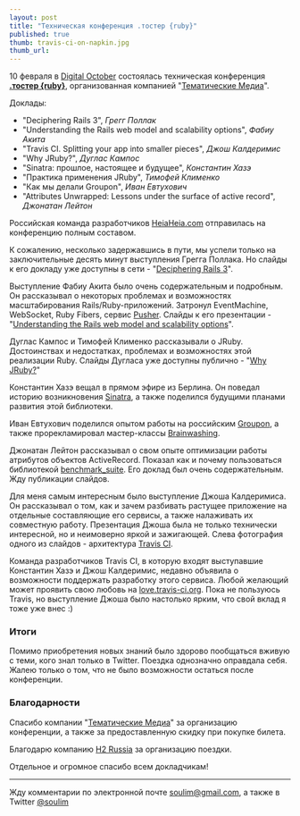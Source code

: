 ```yaml
---
layout: post
title: "Техническая конференция .тостер {ruby}"
published: true
thumb: travis-ci-on-napkin.jpg
thumb_url:
---
```


10 февраля в [Digital October](http://digitaloctober.com/) состоялась техническая конференция [**.тостер {ruby}**](http://toster.ru), организованная компанией "[Тематические Медиа](http://thematicmedia.ru/)".

Доклады:

- "Deciphering Rails 3", *Грегг Поллак*
- "Understanding the Rails web model and scalability options", *Фабиу Акита*
- "Travis CI. Splitting your app into smaller pieces", *Джош Калдеримис*
- "Why JRuby?", *Дуглас Кампос*
- "Sinatra: прошлое, настоящее и будущее", *Константин Хазэ*
- "Практика применения JRuby", *Тимофей Клименко*
- "Как мы делали Groupon", *Иван Евтухович*
- "Attributes Unwrapped: Lessons under the surface of active record", *Джонатан Лейтон*

Российская команда разработчиков [HeiaHeia.com](http://heiaheia.com) отправилась на конференцию полным составом.

К сожалению, несколько задержавшись в пути, мы успели только на заключительные десять минут выступления Грегга Поллака. Но слайды к его докладу уже доступны в сети - "[Deciphering Rails 3](http://bit.ly/railstoaster)".

Выступление Фабиу Акита было очень содержательным и подробным. Он рассказывал о некоторых проблемах и возможностях масштабирования Rails/Ruby-приложений. Затронул EventMachine, WebSocket, Ruby Fibers, сервис [Pusher](http://pusherapp.com). Слайды к его презентации - "[Understanding the Rails web model and scalability options](http://www.slideshare.net/akitaonrails/toster-understanding-the-rails-web-model-and-scalability-options)".

Дуглас Кампос и Тимофей Клименко рассказывали о JRuby. Достоинствах и недостатках, проблемах и возможностях этой реализации Ruby. Слайды Дугласа уже доступны публично - "[Why JRuby?](http://cdn.qmx.me/presentations/2012/toster.ru/index.html)"

Константин Хазэ вещал в прямом эфире из Берлина. Он поведал историю возникновения [Sinatra](http://www.sinatrarb.com/), а также поделился будущими планами развития этой библиотеки.

Иван Евтухович поделился опытом работы на российским [Groupon](http://groupon.ru), а также прорекламировал мастер-классы [Brainwashing](http://brainwashing.pro).

Джонатан Лейтон рассказывал о свом опыте оптимизации работы атрибутов объектов ActiveRecord. Показал как и почему пользоваться библиотекой [benchmark_suite](https://rubygems.org/gems/benchmark_suite). Его доклад был очень содержательным. Жду публикации слайдов.

Для меня самым интересным было выступление Джоша Калдеримиса. Он рассказывал о том, как и зачем разбивать растущее приложение на отдельные составляющие его сервисы, а также налаживать их совместную работу. Презентация Джоша была не только технически интересной, но и неимоверно яркой и зажигающей. Слева фотография одного из слайдов - архитектура [Travis CI](http://travis-ci.org).

Команда разработчиков Travis CI, в которую входят выступавшие Константин Хазэ и Джош Калдеримис, недавно объявила о возможности поддержать разработку этого сервиса. Любой желающий может проявить свою любовь на [love.travis-ci.org](https://love.travis-ci.org). Пока не пользуюсь Travis, но выступление Джоша было настолько ярким, что свой вклад я тоже уже внес :)

### Итоги

Помимо приобретения новых знаний было здорово пообщаться вживую с теми, кого знал только в Twitter. Поездка однозначно оправдала себя. Жалею только о том, что не было возможности остаться после конференции.

### Благодарности

Спасибо компании "[Тематические Медиа](http://thematicmedia.ru/)" за организацию конференции, а также за предоставленную скидку при покупке билета.

Благодарю компанию [H2 Russia](https://twitter.com/h2russia/) за организацию поездки.

Отдельное и огромное спасибо всем докладчикам!

---

Жду комментарии по электронной почте <soulim@gmail.com>, а также в Twitter [@soulim](http://twitter.com/soulim)
